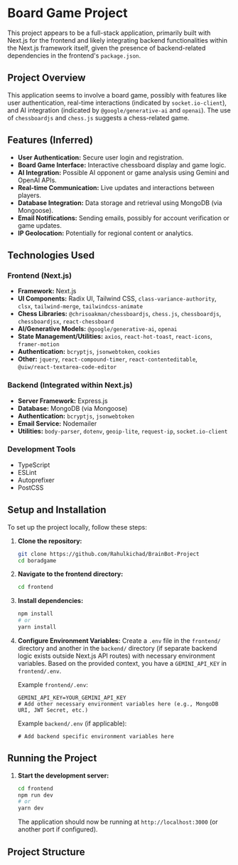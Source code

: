 # Board Game Project

This project appears to be a full-stack application, primarily built with Next.js for the frontend and likely integrating backend functionalities within the Next.js framework itself, given the presence of backend-related dependencies in the frontend's `package.json`.

## Project Overview

This application seems to involve a board game, possibly with features like user authentication, real-time interactions (indicated by `socket.io-client`), and AI integration (indicated by `@google/generative-ai` and `openai`). The use of `chessboardjs` and `chess.js` suggests a chess-related game.

## Features (Inferred)

*   **User Authentication:** Secure user login and registration.
*   **Board Game Interface:** Interactive chessboard display and game logic.
*   **AI Integration:** Possible AI opponent or game analysis using Gemini and OpenAI APIs.
*   **Real-time Communication:** Live updates and interactions between players.
*   **Database Integration:** Data storage and retrieval using MongoDB (via Mongoose).
*   **Email Notifications:** Sending emails, possibly for account verification or game updates.
*   **IP Geolocation:** Potentially for regional content or analytics.

## Technologies Used

### Frontend (Next.js)

*   **Framework:** Next.js
*   **UI Components:** Radix UI, Tailwind CSS, `class-variance-authority`, `clsx`, `tailwind-merge`, `tailwindcss-animate`
*   **Chess Libraries:** `@chrisoakman/chessboardjs`, `chess.js`, `chessboardjs`, `chessboardjsx`, `react-chessboard`
*   **AI/Generative Models:** `@google/generative-ai`, `openai`
*   **State Management/Utilities:** `axios`, `react-hot-toast`, `react-icons`, `framer-motion`
*   **Authentication:** `bcryptjs`, `jsonwebtoken`, `cookies`
*   **Other:** `jquery`, `react-compound-timer`, `react-contenteditable`, `@uiw/react-textarea-code-editor`

### Backend (Integrated within Next.js)

*   **Server Framework:** Express.js
*   **Database:** MongoDB (via Mongoose)
*   **Authentication:** `bcryptjs`, `jsonwebtoken`
*   **Email Service:** Nodemailer
*   **Utilities:** `body-parser`, `dotenv`, `geoip-lite`, `request-ip`, `socket.io-client`

### Development Tools

*   TypeScript
*   ESLint
*   Autoprefixer
*   PostCSS

## Setup and Installation

To set up the project locally, follow these steps:

1.  **Clone the repository:**
    ```bash
    git clone https://github.com/Rahulkichad/BrainBot-Project
    cd boradgame
    ```

2.  **Navigate to the frontend directory:**
    ```bash
    cd frontend
    ```

3.  **Install dependencies:**
    ```bash
    npm install
    # or
    yarn install
    ```

4.  **Configure Environment Variables:**
    Create a `.env` file in the `frontend/` directory and another in the `backend/` directory (if separate backend logic exists outside Next.js API routes) with necessary environment variables. Based on the provided context, you have a `GEMINI_API_KEY` in `frontend/.env`.

    Example `frontend/.env`:
    ```
    GEMINI_API_KEY=YOUR_GEMINI_API_KEY
    # Add other necessary environment variables here (e.g., MongoDB URI, JWT Secret, etc.)
    ```

    Example `backend/.env` (if applicable):
    ```
    # Add backend specific environment variables here
    ```

## Running the Project

1.  **Start the development server:**
    ```bash
    cd frontend
    npm run dev
    # or
    yarn dev
    ```

    The application should now be running at `http://localhost:3000` (or another port if configured).

## Project Structure
